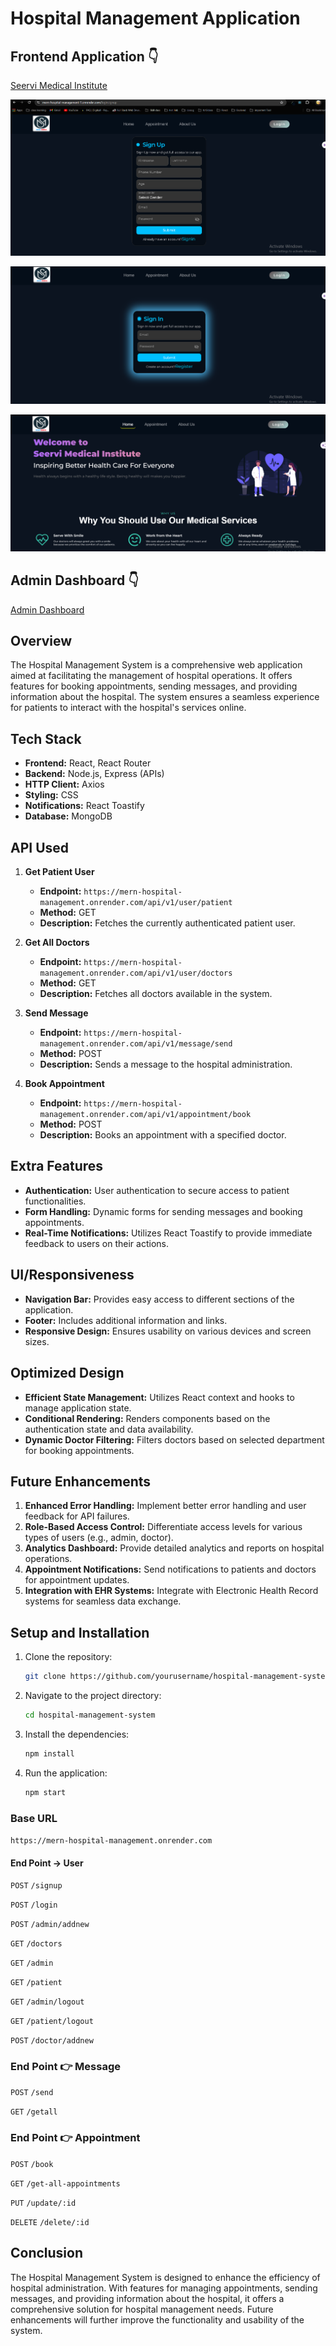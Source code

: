 # Hospital Management Application

## Frontend Application 👇

[Seervi Medical Institute](https://mern-hospital-management-1.onrender.com/)

![1720962529255](image/README/1720962529255.png)

![1720962540966](image/README/1720962540966.png)

![1720962567341](image/README/1720962567341.png)

## Admin Dashboard 👇

[Admin Dashboard](https://admin-dashboard-qdw6.onrender.com/)

## Overview

The Hospital Management System is a comprehensive web application aimed at facilitating the management of hospital operations. It offers features for booking appointments, sending messages, and providing information about the hospital. The system ensures a seamless experience for patients to interact with the hospital's services online.

## Tech Stack

- **Frontend:** React, React Router
- **Backend:** Node.js, Express (APIs)
- **HTTP Client:** Axios
- **Styling:** CSS
- **Notifications:** React Toastify
- **Database:** MongoDB

## API Used

1. **Get Patient User**

   - **Endpoint:** `https://mern-hospital-management.onrender.com/api/v1/user/patient`
   - **Method:** GET
   - **Description:** Fetches the currently authenticated patient user.

2. **Get All Doctors**

   - **Endpoint:** `https://mern-hospital-management.onrender.com/api/v1/user/doctors`
   - **Method:** GET
   - **Description:** Fetches all doctors available in the system.

3. **Send Message**

   - **Endpoint:** `https://mern-hospital-management.onrender.com/api/v1/message/send`
   - **Method:** POST
   - **Description:** Sends a message to the hospital administration.

4. **Book Appointment**

   - **Endpoint:** `https://mern-hospital-management.onrender.com/api/v1/appointment/book`
   - **Method:** POST
   - **Description:** Books an appointment with a specified doctor.

## Extra Features

- **Authentication:** User authentication to secure access to patient functionalities.
- **Form Handling:** Dynamic forms for sending messages and booking appointments.
- **Real-Time Notifications:** Utilizes React Toastify to provide immediate feedback to users on their actions.

## UI/Responsiveness

- **Navigation Bar:** Provides easy access to different sections of the application.
- **Footer:** Includes additional information and links.
- **Responsive Design:** Ensures usability on various devices and screen sizes.

## Optimized Design

- **Efficient State Management:** Utilizes React context and hooks to manage application state.
- **Conditional Rendering:** Renders components based on the authentication state and data availability.
- **Dynamic Doctor Filtering:** Filters doctors based on selected department for booking appointments.

## Future Enhancements

1. **Enhanced Error Handling:** Implement better error handling and user feedback for API failures.
2. **Role-Based Access Control:** Differentiate access levels for various types of users (e.g., admin, doctor).
3. **Analytics Dashboard:** Provide detailed analytics and reports on hospital operations.
4. **Appointment Notifications:** Send notifications to patients and doctors for appointment updates.
5. **Integration with EHR Systems:** Integrate with Electronic Health Record systems for seamless data exchange.

## Setup and Installation

1. Clone the repository:
   ```sh
   git clone https://github.com/yourusername/hospital-management-system.git
   ```
2. Navigate to the project directory:
   ```sh
   cd hospital-management-system
   ```
3. Install the dependencies:
   ```sh
   npm install
   ```
4. Run the application:
   ```sh
   npm start
   ```

### Base URL

`https://mern-hospital-management.onrender.com`

#### End Point -> User

`POST` `/signup`

`POST` `/login`

`POST` `/admin/addnew`

`GET` `/doctors`

`GET` `/admin`

`GET` `/patient`

`GET` `/admin/logout`

`GET` `/patient/logout`

`POST` `/doctor/addnew`

### End Point 👉 Message

`POST` `/send`

`GET` `/getall`

### End Point 👉 Appointment

`POST` `/book`

`GET` `/get-all-appointments`

`PUT` `/update/:id`

`DELETE` `/delete/:id`

## Conclusion

The Hospital Management System is designed to enhance the efficiency of hospital administration. With features for managing appointments, sending messages, and providing information about the hospital, it offers a comprehensive solution for hospital management needs. Future enhancements will further improve the functionality and usability of the system.
